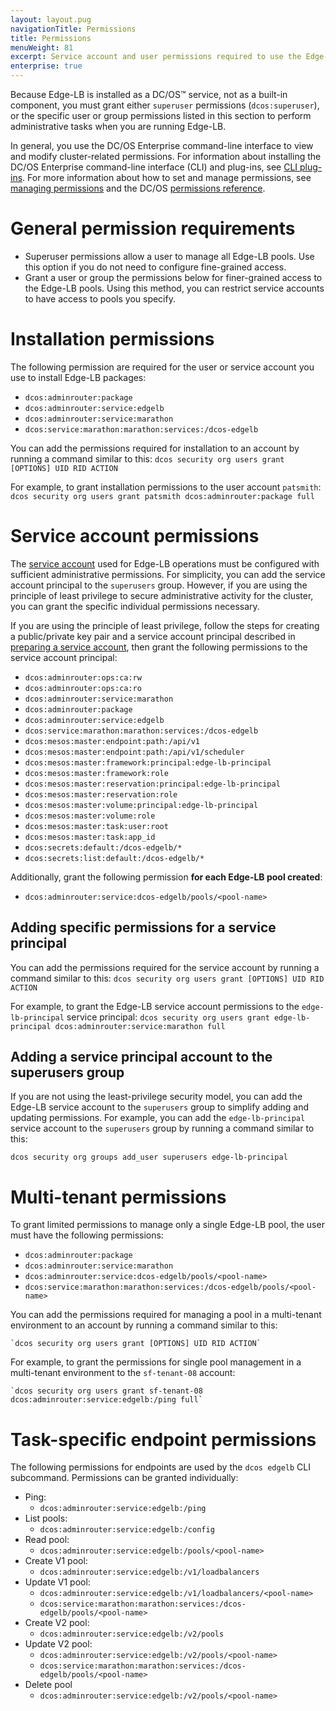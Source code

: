 ```yaml
---
layout: layout.pug
navigationTitle: Permissions
title: Permissions
menuWeight: 81
excerpt: Service account and user permissions required to use the Edge-LB package
enterprise: true
---
```


Because Edge-LB is installed as a DC/OS&trade; service, not as a built-in component, you must grant either `superuser` permissions (`dcos:superuser`), or the specific user or group permissions listed in this section to perform administrative tasks when you are running Edge-LB.

In general, you use the DC/OS Enterprise command-line interface to view and modify cluster-related permissions. For information about installing the DC/OS Enterprise command-line interface (CLI) and plug-ins, see [CLI plug-ins](/1.13/cli/plugins/). For more information about how to set and manage permissions, see [managing permissions](/1.13/security/ent/perms-management/) and the DC/OS [permissions reference](/1.13/security/ent/perms-management/).

# General permission requirements

- Superuser permissions allow a user to manage all Edge-LB pools. Use this option if you do not need to configure fine-grained access.
- Grant a user or group the permissions below for finer-grained access to the Edge-LB pools. Using this method, you can restrict service accounts to have access to pools you specify.

# Installation permissions

The following permission are required for the user or service account you use to install Edge-LB packages:

- `dcos:adminrouter:package`
- `dcos:adminrouter:service:edgelb`
- `dcos:adminrouter:service:marathon`
- `dcos:service:marathon:marathon:services:/dcos-edgelb`

You can add the permissions required for installation to an account by running a command similar to this:
`dcos security org users grant [OPTIONS] UID RID ACTION`

For example, to grant installation permissions to the user account `patsmith`:
`dcos security org users grant patsmith dcos:adminrouter:package full`

# Service account permissions
The [service account](/services/edge-lb/1.2/installing/#create-a-service-account/) used for Edge-LB operations must be configured with sufficient administrative permissions. For simplicity, you can add the service account principal to the `superusers` group. However, if you are using the principle of least privilege to secure administrative activity for the cluster, you can grant the specific individual permissions necessary.

If you are using the principle of least privilege, follow the steps for creating a public/private key pair and a service account principal described in [preparing a service account](/services/edge-lb/how-to-tasks/installing), then grant the following permissions to the service account principal:

- `dcos:adminrouter:ops:ca:rw`
- `dcos:adminrouter:ops:ca:ro`
- `dcos:adminrouter:service:marathon`
- `dcos:adminrouter:package`
- `dcos:adminrouter:service:edgelb`
- `dcos:service:marathon:marathon:services:/dcos-edgelb`
- `dcos:mesos:master:endpoint:path:/api/v1`
- `dcos:mesos:master:endpoint:path:/api/v1/scheduler`
- `dcos:mesos:master:framework:principal:edge-lb-principal`
- `dcos:mesos:master:framework:role`
- `dcos:mesos:master:reservation:principal:edge-lb-principal`
- `dcos:mesos:master:reservation:role`
- `dcos:mesos:master:volume:principal:edge-lb-principal`
- `dcos:mesos:master:volume:role`
- `dcos:mesos:master:task:user:root`
- `dcos:mesos:master:task:app_id`
- `dcos:secrets:default:/dcos-edgelb/*`
- `dcos:secrets:list:default:/dcos-edgelb/*`

Additionally, grant the following permission **for each Edge-LB pool created**:

- `dcos:adminrouter:service:dcos-edgelb/pools/<pool-name>`

## Adding specific permissions for a service principal
You can add the permissions required for the service account by running a command similar to this:
`dcos security org users grant [OPTIONS] UID RID ACTION`

For example, to grant the Edge-LB service account permissions to the `edge-lb-principal` service principal:
`dcos security org users grant edge-lb-principal dcos:adminrouter:service:marathon full`

## Adding a service principal account to the superusers group
If you are not using the least-privilege security model, you can add the Edge-LB service account to the `superusers` group to simplify adding and updating permissions. For example, you can аdd the `edge-lb-principal` service account to the `superusers` group by running a command similar to this:

`dcos security org groups add_user superusers edge-lb-principal`

# Multi-tenant permissions

To grant limited permissions to manage only a single Edge-LB pool, the user must have the following permissions:

- `dcos:adminrouter:package`
- `dcos:adminrouter:service:marathon`
- `dcos:adminrouter:service:dcos-edgelb/pools/<pool-name>`
- `dcos:service:marathon:marathon:services:/dcos-edgelb/pools/<pool-name>`

You can add the permissions required for managing a pool in a multi-tenant environment to an account by running a command similar to this:

    `dcos security org users grant [OPTIONS] UID RID ACTION`

For example, to grant the permissions for single pool management in a multi-tenant environment to the `sf-tenant-08` account:

    `dcos security org users grant sf-tenant-08 dcos:adminrouter:service:edgelb:/ping full`

# Task-specific endpoint permissions
The following permissions for endpoints are used by the `dcos edgelb` CLI subcommand. Permissions can be granted individually:

* Ping:
    - `dcos:adminrouter:service:edgelb:/ping`
* List pools:
    - `dcos:adminrouter:service:edgelb:/config`
* Read pool:
    - `dcos:adminrouter:service:edgelb:/pools/<pool-name>`
* Create V1 pool:
    - `dcos:adminrouter:service:edgelb:/v1/loadbalancers`
* Update V1 pool:
    - `dcos:adminrouter:service:edgelb:/v1/loadbalancers/<pool-name>`
    - `dcos:service:marathon:marathon:services:/dcos-edgelb/pools/<pool-name>`
* Create V2 pool:
    - `dcos:adminrouter:service:edgelb:/v2/pools`
* Update V2 pool:
    - `dcos:adminrouter:service:edgelb:/v2/pools/<pool-name>`
    - `dcos:service:marathon:marathon:services:/dcos-edgelb/pools/<pool-name>`
* Delete pool
    - `dcos:adminrouter:service:edgelb:/v2/pools/<pool-name>`
